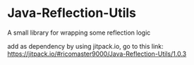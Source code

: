 # Java-Reflection-Utils
A small library for wrapping some reflection logic

add as dependency by using jitpack.io, go to this link: https://jitpack.io/#ricomaster9000/Java-Reflection-Utils/1.0.3

